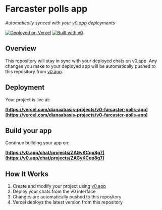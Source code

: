 # Farcaster polls app

*Automatically synced with your [v0.app](https://v0.app) deployments*

[![Deployed on Vercel](https://img.shields.io/badge/Deployed%20on-Vercel-black?style=for-the-badge&logo=vercel)](https://vercel.com/dianaabasis-projects/v0-farcaster-polls-app)
[![Built with v0](https://img.shields.io/badge/Built%20with-v0.app-black?style=for-the-badge)](https://v0.app/chat/projects/ZAGyKCqp8g7)

## Overview

This repository will stay in sync with your deployed chats on [v0.app](https://v0.app).
Any changes you make to your deployed app will be automatically pushed to this repository from [v0.app](https://v0.app).

## Deployment

Your project is live at:

**[https://vercel.com/dianaabasis-projects/v0-farcaster-polls-app](https://vercel.com/dianaabasis-projects/v0-farcaster-polls-app)**

## Build your app

Continue building your app on:

**[https://v0.app/chat/projects/ZAGyKCqp8g7](https://v0.app/chat/projects/ZAGyKCqp8g7)**

## How It Works

1. Create and modify your project using [v0.app](https://v0.app)
2. Deploy your chats from the v0 interface
3. Changes are automatically pushed to this repository
4. Vercel deploys the latest version from this repository
